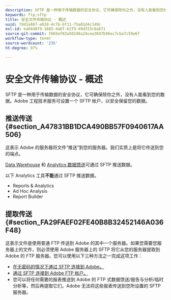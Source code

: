 ```yaml
---
description: SFTP 是一种用于传输数据的安全协议，它可确保除你之外，没有人能看到您的数据。Adobe 工程技术服务可设置一个 SFTP 帐户，以安全保留您的数据。
keywords: ftp;sftp
title: 安全文件传输协议 - 概述
uuid: 7dd1a867-e828-4c7b-bf11-75a81d4c149c
exl-id: ea0448f9-1685-4a8f-b2f9-49d315c6ab71
source-git-commit: f669af03a502d8a24cea3047b96ec7cba7c59e6f
workflow-type: tm+mt
source-wordcount: '235'
ht-degree: 97%

---
```


# 安全文件传输协议 - 概述

SFTP 是一种用于传输数据的安全协议，它可确保除你之外，没有人能看到您的数据。Adobe 工程技术服务可设置一个 SFTP 帐户，以安全保留您的数据。

## 推送传送 {#section_A47831BB1DCA490BB57F0940617AA506}

这表示 Adobe 的服务器将文件“推送”到您的服务器。我们实质上是将它传送到您的端点。

[Data Warehouse](/help/export/ftp-and-sftp/c-sftp/ftp-sftp-dw.md) 和 [Analytics 数据馈送](https://experienceleague.adobe.com/docs/analytics/export/analytics-data-feed/data-feed-overview.html)可通过 SFTP 推送数据。

以下 Analytics 工具&#x200B;**不能**&#x200B;通过 SFTP 推送数据。

* Reports &amp; Analytics
* Ad Hoc Analysis
* Report Builder

## 提取传送 {#section_FA29FAEF02FE40B8B32452146A036F48}

这表示文件是使用普通 FTP 传送到 Adobe 的其中一个服务器。如果您需要您服务器上的文件，则必须使用 Adobe 服务器上的 SFTP 将它从您的服务器提取到 Adobe 的 FTP 服务器。您可以使用以下三种方法之一完成这项工作：

* [在无密码的情况下通过 SFTP 连接到 Adobe。](/help/export/ftp-and-sftp/c-sftp/ftp-sftp-cert-auth.md)
* [通过 SFTP 连接到 Adobe FTP 帐户。](/help/export/ftp-and-sftp/c-sftp/ftp-sftp-connect.md)
* 您可以将任何需要的报表推送到 Adobe 的 FTP 式数据馈送/报告与分析/临时分析等，然后再提取它们。Adobe 无法将这些报表传送到您所设置的 SFTP 服务器。
